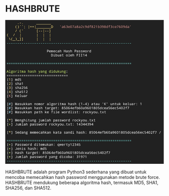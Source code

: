 # HASHBRUTE

![img](https://github.com/FII14/hashbrute/blob/main/ss.jpg)

HASHBRUTE adalah program Python3 sederhana yang dibuat untuk mencoba memecahkan hash password menggunakan metode brute force. HASHBRUTE mendukung beberapa algoritma hash, termasuk MD5, SHA1, SHA256, dan SHA512.
